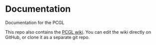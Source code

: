 # Documentation
Documentation for the PCGL

This repo also contains the [PCGL wiki](https://github.com/Pan-Canadian-Genome-Library/documentation/wiki). You can edit the wiki directly on GitHub, or clone it as a separate git repo. 
